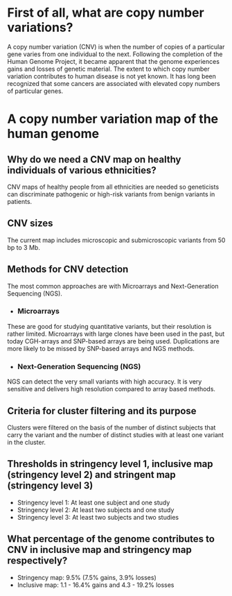 
# First of all, what are copy number variations?
A copy number variation (CNV) is when the number of copies of a particular gene varies from one individual to the next. Following the completion of the Human Genome Project, it became apparent that the genome experiences gains and losses of genetic material. The extent to which copy number variation contributes to human disease is not yet known. It has long been recognized that some cancers are associated with elevated copy numbers of particular genes.


# A copy number variation map of the human genome

## Why do we need a CNV map on healthy individuals of various ethnicities?
CNV maps of healthy people from all ethnicities are needed so geneticists can discriminate pathogenic or high-risk variants from benign variants in patients.



## CNV sizes
The current map includes microscopic and submicroscopic variants from 50 bp to 3 Mb.


## Methods for CNV detection
The most common approaches are with Microarrays and Next-Generation Sequencing (NGS).
* ### Microarrays
These are good for studying quantitative variants, but their resolution is rather limited.
Microarrays with large clones have been used in the past, but today CGH-arrays and SNP-based arrays are being used. Duplications are more likely to be missed by SNP-based arrays and NGS methods.
* ### Next-Generation Sequencing (NGS)
NGS can detect the very small variants with high accuracy. It is very sensitive and delivers high resolution compared to array based methods.

## Criteria for cluster filtering and its purpose
Clusters were filtered on the basis of the number of distinct subjects that carry the variant and the number of distinct studies with at least one variant in the cluster.

## Thresholds in stringency level 1, inclusive map (stringency level 2) and stringent map (stringency level 3)
* Stringency level 1: At least one subject and one study
* Stringency level 2: At least two subjects and one study
* Stringency level 3: At least two subjects and two studies

## What percentage of the genome contributes to CNV in inclusive map and stringency map respectively?
* Stringency map: 9.5% (7.5% gains, 3.9% losses)
* Inclusive map: 1.1 - 16.4% gains and 4.3 - 19.2% losses
